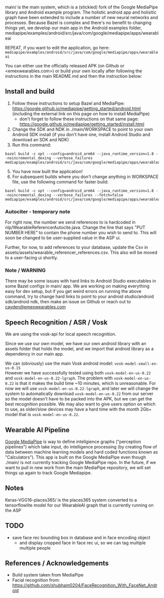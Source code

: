 main/ is the main system, which is a (stickied) fork of the Google MediaPipe library and Android example program. The holistic android app and holisitic graph have been extended to include a number of new neural networks and processes. Because Bazel is complex and there's no benefit to changing things yet, we develop our main app in the Android examples folder, mediapipe/examples/android/src/java/com/google/mediapipe/apps/wearableai  

REPEAT, if you want to edit the application, go here: `mediapipe/examples/android/src/java/com/google/mediapipe/apps/wearableai`

You can either use the officially released APK (on Github or <emexwearables.com>) or build your own locally after following the instructions in the main README.md and then the instruction below:

## Install and build

1. Follow these instructions to setup Bazel and MediaPipe: https://google.github.io/mediapipe/getting_started/android.html (including the external link on this page on how to install MediaPipe)
    - don't forget to follow these instructions on that same page: https://google.github.io/mediapipe/getting_started/install.html
3. Change the SDK and NDK in ./main/WORKSPACE to point to your own Android SDK install (if you don't have one, install Android Studio and download an SDK and NDK)
4. Run this command:
```
bazel build -c opt --config=android_arm64 --java_runtime_version=1.8 --noincremental_dexing --verbose_failures mediapipe/examples/android/src/java/com/google/mediapipe/apps/wearableai:wearableai;
```
5. You have now built the application!
6. For subsequent builds where you don't change anything in WORKSPACE file, use the following command for faster build:
```
bazel build -c opt --config=android_arm64 --java_runtime_version=1.8 --noincremental_dexing --verbose_failures --fetch=false mediapipe/examples/android/src/java/com/google/mediapipe/apps/wearableai:wearableai;
```

### Autociter - temporary note
For right now, the number we send references to is hardcoded in nlp/WearableReferencerAutocite.java. Change the line that says "PUT NUMBER HERE" to contain the phone number you wish to send to. This will soon be changed to be user-supplied value in the ASP ui.

Further, for now, to add references to your database, update the Csv in assets/assets/wearable_referencer_references.csv. This also will be moved to a user-facing ui shortly.
 
### Note / WARNING

There may be some issues with hard links to Android Studio executables in some Bazel configs in main/ app. We are working on making everything easy for dev setup, but if you get weird errors on running the above command, try to change hard links to point to your android studio/android sdk/android ndk, then make an issue on Github or reach out to cayden@emexwearables.com

## Speech Recognition / ASR / Vosk

We are using the vosk-api for local speech recognition.

Since we use our own model, we have our own android library with an assets folder that holds the model, and we import that android library as a dependency in our main app.

We can (obviously) use the main Vosk android model: `vosk-model-small-en-us-0.15`  
However we have successfully tested using both `vosk-model-en-us-0.22` and `vosk-model-en-us-0.22-lgraph`. The problem with `vosk-model-en-us-0.22` is that it makes the build time ~10 minutes, which is unreasonable. For now we will use `vosk-model-en-us-0.22-lgraph`, and later we will change the system to automatically download `vosk-model-en-us-0.22` from our server so the model doesn't have to be packed into the APK, but we can get the best recognition possible. We may also want to give users option on which to use, as older/slow devices may have a hard time with the month 2Gb+ model that is `vosk-model-en-us-0.22`.

## Wearable AI Pipeline

[Google MediaPipe](https://github.com/google/mediapipe) is way to define intellgience graphs ("perception pipelines") which take input, do intelligence processing (by creating flow of data between machine learning models and hard coded functions known as "Calculators"). This app is built on the Google MediaPipe even though ./main/ is not currently tracking Google MediaPipe repo. In the future, if we want to pull in new work from the main MediaPipe repository, we will set things up again to track Google Mediapipe.

## Notes

Keras-VGG16-places365/ is the places365 system converted to a tensorflowlite model for our WearableAI graph that is currently running on the ASP

## TODO

- save face rec bounding box in database and in face encoding object 
    - and display cropped face in face rec ui, so we can tag multiple multiple people

## References / Acknowledgements

- Build system taken from MediaPipe
- Facial recognition from: https://github.com/shubham0204/FaceRecognition_With_FaceNet_Android
